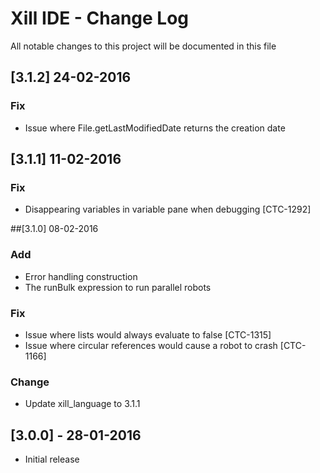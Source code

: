 # Xill IDE - Change Log
All notable changes to this project will be documented in this file

## [3.1.2] 24-02-2016

### Fix
- Issue where File.getLastModifiedDate returns the creation date

## [3.1.1] 11-02-2016

### Fix
- Disappearing variables in variable pane when debugging [CTC-1292]

##[3.1.0] 08-02-2016

### Add
- Error handling construction
- The runBulk expression to run parallel robots

### Fix
- Issue where lists would always evaluate to false [CTC-1315]
- Issue where circular references would cause a robot to crash [CTC-1166]

### Change
- Update xill_language to 3.1.1

## [3.0.0] - 28-01-2016
 - Initial release
